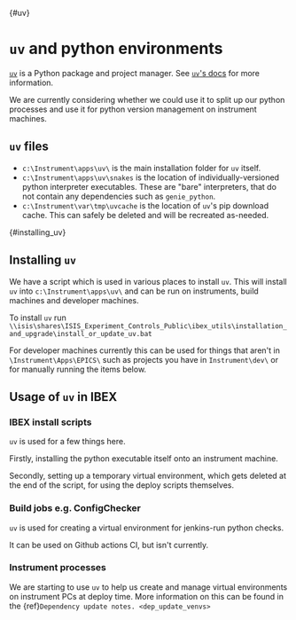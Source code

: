 {#uv}
# `uv` and python environments

[`uv`](https://github.com/astral-sh/uv) is a Python package and project manager. See [`uv`'s docs](https://docs.astral.sh/uv/) for more information.

We are currently considering whether we could use it to split up our python processes and use it for python version management on instrument machines. 

## `uv` files

- `c:\Instrument\apps\uv\` is the main installation folder for `uv` itself. 
- `c:\Instrument\apps\uv\snakes` is the location of individually-versioned python interpreter executables. These are "bare" interpreters, that do not contain any dependencies such as `genie_python`.
- `c:\Instrument\var\tmp\uvcache` is the location of `uv`'s pip download cache. This can safely be deleted and will be recreated as-needed.

{#installing_uv}
## Installing `uv`
We have a script which is used in various places to install `uv`. This will install `uv` into `c:\Instrument\apps\uv\` and can be run on instruments, build machines and developer machines. 

To install `uv` run `\\isis\shares\ISIS_Experiment_Controls_Public\ibex_utils\installation_and_upgrade\install_or_update_uv.bat`

For developer machines currently this can be used for things that aren't in `\Instrument\Apps\EPICS\` such as projects you have in `Instrument\dev\` or for manually running the items below. 

## Usage of `uv` in IBEX

### IBEX install scripts

`uv` is used for a few things here. 

Firstly, installing the python executable itself onto an instrument machine.

Secondly, setting up a temporary virtual environment, which gets deleted at the end of the script, for using the deploy scripts themselves.

### Build jobs e.g. ConfigChecker

`uv` is used for creating a virtual environment for jenkins-run python checks. 

It can be used on Github actions CI, but isn't currently. 

### Instrument processes

We are starting to use `uv` to help us create and manage virtual environments on instrument PCs at deploy time. More information on this can be found in the {ref}`Dependency update notes. <dep_update_venvs>`
